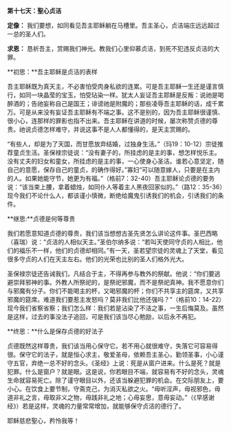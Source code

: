 **第十七天：聖心贞洁**

**定像：** 我们要想，如同看见吾主耶稣躺在马槽里。吾主圣心，贞洁端庄远远超过一总的圣人们。

**求恩：** 恳祈吾主，赏赐我们神光。教我们心里仰慕贞洁，到死不犯违反贞洁的大罪。

**初思：**吾主耶稣是贞洁的表样

吾主耶稣既为真天主，不必害怕受肉身私欲的连累。可是吾主耶稣一生还是谨言慎行，如同一块晶莹的宝玉，怕受玷染一样。犹太人妄证吾主耶稣是反叛：说祂是喝醉酒的；告祂妄称自己是国王；诽谤祂是附魔的；那些凌辱吾主耶稣的话，成千累万。可是从来没有妄证吾主耶稣有不端之事。这不是别的，因为吾主耶稣很谨慎、很小心，连那样的罪影也指不出来。吾主耶稣在讲道的时候，屡次称赞贞德的尊贵。祂说贞德怎样难守，并说这事不是人人都懂得的，是天主赏赐的。

“有些人，却是为了天国，而甘愿放弃结婚，过独身生活。”（玛19：10-12）宗徒推荐童贞生活。圣保禄宗徒说：“没有妻子的，所挂虑的是主的事，想怎样悦乐主。没有丈夫的妇女和童女，所挂虑的是主的事，一心使身心圣洁。谁若心意坚定，随自己的意愿，保存自己的童贞，的确作得好。”寡妇“可以随意嫁人，只要是在主内的人。如果她能守节，她更为有福。”（格前7：32-40）吾主耶稣论贞德的要务说：“该当束上腰，拿着蜡烛，如同仆人等着主人黑夜回家似的。”（路12：35-36）现今我们不论什么人，都该谨小慎微，断绝给魔鬼引诱我们的机会，引诱我们的条件。

**继思:**贞德是何等尊贵

我们若愿意知道贞德的尊贵，我们该当想想古圣先贤怎么讲论这件事。圣巴西略（喜瑞）说：“贞洁的人相似天主。”圣伯尔纳多说：“若叫天使同守贞的人相比，他们的福乐不一样，他们的贞德却相同。”有一天，圣若望宗徒的灵魂上了天堂，看见很多守贞的人们在天主左右。他们的光荣也比别的圣人们格外光大。

圣保禄宗徒还告诫我们，凡结合于主，不得再参与教外的祭献。他说：“你们要逃避崇拜邪神的事。外教人所祭祀的，是祭祀邪魔，而不是祭祀真神。我不愿意你们与邪魔有分子。你们不能喝主的杯，又喝邪魔的杯；你们不共享主的筵席，又共享邪魔的筵席。难道我们要惹主发怒吗？莫非我们比他还强吗？”（格前10：14-22）现今我们省察省察；我们怎么样：我们若是沾染了不洁之事，一生后悔莫及。虽然是这样，过去的事没法子追回，可是我们该当尽心勉励，以后永不再犯。

**终思：**什么是保存贞德的好法子

贞德既然这样尊贵，我们该当用心保守它。若不用心就很难守，失落它可容易得很。保守它的法子，就是恒心求主，敬爱圣母，依赖吾主圣心，勤领圣事，小心谨守五官，弃绝一总不好的念头。《圣经》上说：死是从窗户进来。什么是死？就是犯罪。什么是窗户？就是眼。这是说，你若眼目不端，就容易有不好的念头，灵魂生命就容易死亡。除了谨守眼目以外，还该当躲避犯罪的机会。在交际朋友上，要小心。在饮食上要节制，守斋克己，为消灭私欲之火。“毋听淫声，毋视邪色，毋道非礼之言，毋取非义之物，毋践非礼之地；心毋妄思，意毋妄动。”（《早感谢经》）若是这样，灵魂的力量常常增加，就能够保守贞洁的德行了。

耶稣慈悲聖心，矜怜我等！